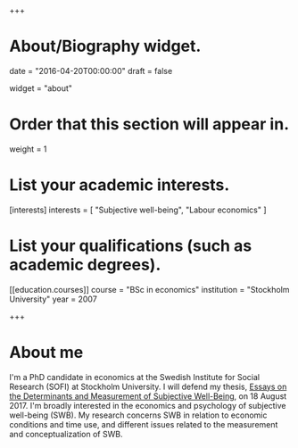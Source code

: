 +++
# About/Biography widget.

date = "2016-04-20T00:00:00"
draft = false

widget = "about"

# Order that this section will appear in.
weight = 1

# List your academic interests.
[interests]
  interests = [
    "Subjective well-being",
    "Labour economics"
  ]

# List your qualifications (such as academic degrees).

[[education.courses]]
  course = "BSc in economics"
  institution = "Stockholm University"
  year = 2007
 
+++

# About me

I'm a PhD candidate in economics at the Swedish Institute for Social Research
(SOFI) at Stockholm University. I will defend my thesis, [Essays on the
Determinants and Measurement of Subjective Well-Being](http://su.diva-portal.org/smash/get/diva2:1092457/FULLTEXT01.pdf), on 18 August 2017. I'm
broadly interested in the economics and psychology of subjective well-being
(SWB). My research concerns SWB in relation to economic conditions and time
use, and different issues related to the measurement and conceptualization of
SWB.
